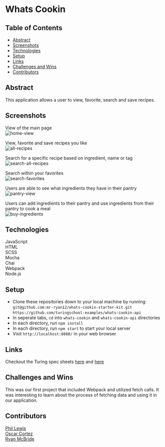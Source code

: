 # Whats Cookin  
  
## Table of Contents
- [Abstract](#abstract)
- [Screenshots](#screenshots)
- [Technologies](#technologies)
- [Setup](#setup)
- [Links](#links)
- [Challenges and Wins](#challenges-and-wins)
- [Contributors](#contributors)

## Abstract

This application allows a user to view, favorite, search and save recipes. 

## Screenshots  
View of the main page  
![home-view](https://user-images.githubusercontent.com/62816754/145885870-4205d133-43c9-4487-9ec1-1fe154d9a23d.gif)  
  
View, favorite and save recipes you like  
![all-recipes](https://user-images.githubusercontent.com/62816754/145886367-f77f9d8f-09ea-48e8-a4e5-d759365b0dda.gif)  
  
Search for a specific recipe based on ingredient, name or tag  
![search-all-recipes](https://user-images.githubusercontent.com/62816754/145887558-a4ce989b-aa49-4cc8-bf6a-9bd701917336.gif)
  
Search within your favorites  
![search-favorites](https://user-images.githubusercontent.com/62816754/145887968-e63ee0ce-eca7-4cb2-a45e-47a88bd62f6a.gif)  

Users are able to see what ingredients they have in their pantry  
![pantry-view](https://user-images.githubusercontent.com/62816754/148869517-857091e2-d186-4136-817c-84a112618d06.gif)

Users can add ingredients to their pantry and use ingredients from their pantry to cook a meal  
![buy-ingredients](https://user-images.githubusercontent.com/62816754/148869680-691fdd24-bf19-484d-a0b4-f3dcd08b4f60.gif)


   
## Technologies  
JavaScript  
HTML  
SCSS  
Mocha  
Chai  
Webpack  
Node.js

## Setup 
  
- Clone these repositories down to your local machine by running:  
  `git@github.com:mr-ryan12/whats-cookin-starter-kit.git` 
  `https://github.com/turingschool-examples/whats-cookin-api`
- In seperate tabs, `cd` into `whats-cookin` and `whats-cookin-api` directories
- In each directory, run `npm install`  
- In each directory, run `npm start` to start your local server
- Visit `http://localhost:8080/` in your web browser
   
## Links  
Checkout the Turing spec sheets [here](https://frontend.turing.edu/projects/whats-cookin-part-one.html) and [here](https://frontend.turing.edu/projects/whats-cookin-part-two.html) 

## Challenges and Wins  
This was our first project that included Webpack and utilized fetch calls. It was interesting to learn about the process of fetching data and using it in our application. 

## Contributors    
[Phil Lewis](https://github.com/philalewis)  
[Oscar Cortez](https://github.com/oacortez)  
[Ryan McBride](https://github.com/mr-ryan12)
